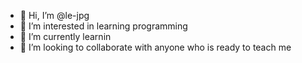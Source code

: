 - 👋 Hi, I’m @le-jpg
- 👀 I’m interested in learning programming
- 🌱 I’m currently learnin
- 💞️ I’m looking to collaborate with anyone who is ready to teach me

